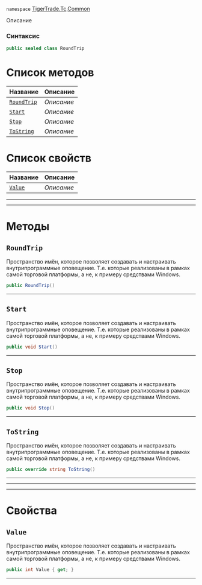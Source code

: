 
`namespace` [TigerTrade.Tc](../../TigerTrade.Tc.md).[Common](../../TigerTrade.Tc/Common.md)


Описание

### Синтаксис
```csharp
public sealed class RoundTrip
```


# Список методов
| Название | Описание |
| --- | --- |
| [`RoundTrip`](./RoundTrip.cs/Методы/RoundTrip.md) | *Описание* |
| [`Start`](./RoundTrip.cs/Методы/Start.md) | *Описание* |
| [`Stop`](./RoundTrip.cs/Методы/Stop.md) | *Описание* |
| [`ToString`](./RoundTrip.cs/Методы/ToString.md) | *Описание* |

# Список свойств
| Название | Описание |
| --- | --- |
| [`Value`](./RoundTrip.cs/Свойства/Value.md) | *Описание* |





***  
***  
# Методы

## `RoundTrip`
Пространство имён, которое позволяет создавать и настраивать внутрипрограммные оповещение. Т.е. которые реализованы в рамках самой торговой платформы, а не, к примеру средствами Windows.

```csharp
public RoundTrip()
```

***  

## `Start`
Пространство имён, которое позволяет создавать и настраивать внутрипрограммные оповещение. Т.е. которые реализованы в рамках самой торговой платформы, а не, к примеру средствами Windows.

```csharp
public void Start()
```

***  

## `Stop`
Пространство имён, которое позволяет создавать и настраивать внутрипрограммные оповещение. Т.е. которые реализованы в рамках самой торговой платформы, а не, к примеру средствами Windows.

```csharp
public void Stop()
```

***  

## `ToString`
Пространство имён, которое позволяет создавать и настраивать внутрипрограммные оповещение. Т.е. которые реализованы в рамках самой торговой платформы, а не, к примеру средствами Windows.

```csharp
public override string ToString()
```

***  
***  
 ***  
# Свойства

## `Value`
Пространство имён, которое позволяет создавать и настраивать внутрипрограммные оповещение. Т.е. которые реализованы в рамках самой торговой платформы, а не, к примеру средствами Windows.

```csharp
public int Value { get; }
```  
***

